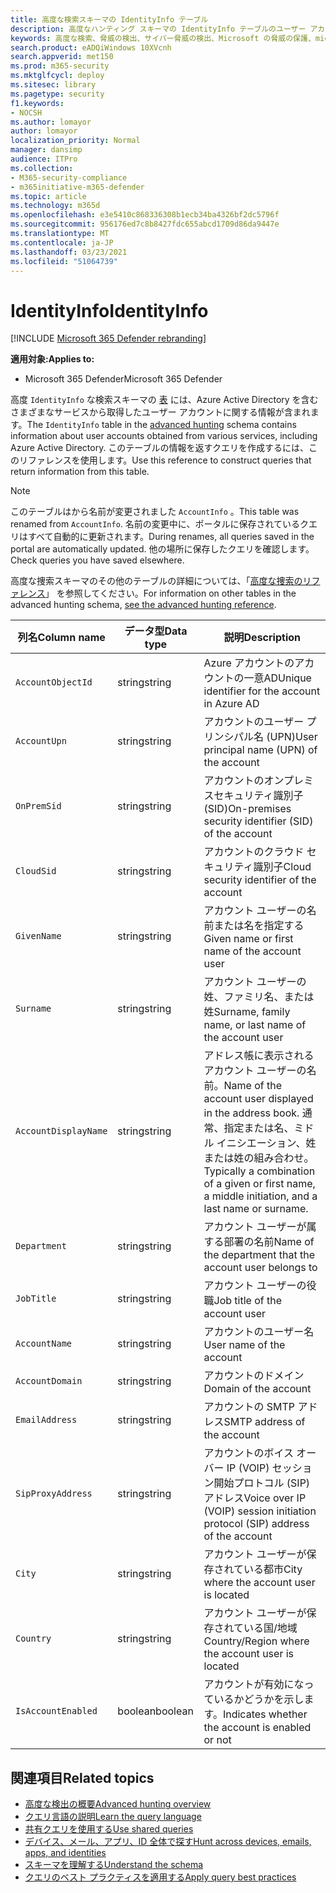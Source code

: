 ```yaml
---
title: 高度な検索スキーマの IdentityInfo テーブル
description: 高度なハンティング スキーマの IdentityInfo テーブルのユーザー アカウント情報について説明します。
keywords: 高度な検索、脅威の検出、サイバー脅威の検出、Microsoft の脅威の保護、microsoft 365、mtp、m365、検索、クエリ、テレメトリ、スキーマ参照、kusto、table、column、データ型、説明、AccountInfo、IdentityInfo、アカウント
search.product: eADQiWindows 10XVcnh
search.appverid: met150
ms.prod: m365-security
ms.mktglfcycl: deploy
ms.sitesec: library
ms.pagetype: security
f1.keywords:
- NOCSH
ms.author: lomayor
author: lomayor
localization_priority: Normal
manager: dansimp
audience: ITPro
ms.collection:
- M365-security-compliance
- m365initiative-m365-defender
ms.topic: article
ms.technology: m365d
ms.openlocfilehash: e3e5410c868336308b1ecb34ba4326bf2dc5796f
ms.sourcegitcommit: 956176ed7c8b8427fdc655abcd1709d86da9447e
ms.translationtype: MT
ms.contentlocale: ja-JP
ms.lasthandoff: 03/23/2021
ms.locfileid: "51064739"
---
```

# <a name="identityinfo"></a><span data-ttu-id="5f63d-104">IdentityInfo</span><span class="sxs-lookup"><span data-stu-id="5f63d-104">IdentityInfo</span></span>

[!INCLUDE [Microsoft 365 Defender rebranding](../includes/microsoft-defender.md)]


<span data-ttu-id="5f63d-105">**適用対象:**</span><span class="sxs-lookup"><span data-stu-id="5f63d-105">**Applies to:**</span></span>
- <span data-ttu-id="5f63d-106">Microsoft 365 Defender</span><span class="sxs-lookup"><span data-stu-id="5f63d-106">Microsoft 365 Defender</span></span>

<span data-ttu-id="5f63d-107">高度 `IdentityInfo` な検索スキーマの [表](advanced-hunting-overview.md) には、Azure Active Directory を含むさまざまなサービスから取得したユーザー アカウントに関する情報が含まれます。</span><span class="sxs-lookup"><span data-stu-id="5f63d-107">The `IdentityInfo` table in the [advanced hunting](advanced-hunting-overview.md) schema contains information about user accounts obtained from various services, including Azure Active Directory.</span></span> <span data-ttu-id="5f63d-108">このテーブルの情報を返すクエリを作成するには、このリファレンスを使用します。</span><span class="sxs-lookup"><span data-stu-id="5f63d-108">Use this reference to construct queries that return information from this table.</span></span>

>[!NOTE]
><span data-ttu-id="5f63d-109">このテーブルはから名前が変更されました `AccountInfo` 。</span><span class="sxs-lookup"><span data-stu-id="5f63d-109">This table was renamed from `AccountInfo`.</span></span> <span data-ttu-id="5f63d-110">名前の変更中に、ポータルに保存されているクエリはすべて自動的に更新されます。</span><span class="sxs-lookup"><span data-stu-id="5f63d-110">During renames, all queries saved in the portal are automatically updated.</span></span> <span data-ttu-id="5f63d-111">他の場所に保存したクエリを確認します。</span><span class="sxs-lookup"><span data-stu-id="5f63d-111">Check queries you have saved elsewhere.</span></span>

<span data-ttu-id="5f63d-112">高度な捜索スキーマのその他のテーブルの詳細については、「[高度な捜索のリファレンス](advanced-hunting-schema-tables.md)」 を参照してください。</span><span class="sxs-lookup"><span data-stu-id="5f63d-112">For information on other tables in the advanced hunting schema, [see the advanced hunting reference](advanced-hunting-schema-tables.md).</span></span>

| <span data-ttu-id="5f63d-113">列名</span><span class="sxs-lookup"><span data-stu-id="5f63d-113">Column name</span></span> | <span data-ttu-id="5f63d-114">データ型</span><span class="sxs-lookup"><span data-stu-id="5f63d-114">Data type</span></span> | <span data-ttu-id="5f63d-115">説明</span><span class="sxs-lookup"><span data-stu-id="5f63d-115">Description</span></span> |
|-------------|-----------|-------------|
| `AccountObjectId` | <span data-ttu-id="5f63d-116">string</span><span class="sxs-lookup"><span data-stu-id="5f63d-116">string</span></span> | <span data-ttu-id="5f63d-117">Azure アカウントのアカウントの一意AD</span><span class="sxs-lookup"><span data-stu-id="5f63d-117">Unique identifier for the account in Azure AD</span></span> |
| `AccountUpn` | <span data-ttu-id="5f63d-118">string</span><span class="sxs-lookup"><span data-stu-id="5f63d-118">string</span></span> | <span data-ttu-id="5f63d-119">アカウントのユーザー プリンシパル名 (UPN)</span><span class="sxs-lookup"><span data-stu-id="5f63d-119">User principal name (UPN) of the account</span></span> |
| `OnPremSid` | <span data-ttu-id="5f63d-120">string</span><span class="sxs-lookup"><span data-stu-id="5f63d-120">string</span></span> | <span data-ttu-id="5f63d-121">アカウントのオンプレミスセキュリティ識別子 (SID)</span><span class="sxs-lookup"><span data-stu-id="5f63d-121">On-premises security identifier (SID) of the account</span></span> |
| `CloudSid` | <span data-ttu-id="5f63d-122">string</span><span class="sxs-lookup"><span data-stu-id="5f63d-122">string</span></span> | <span data-ttu-id="5f63d-123">アカウントのクラウド セキュリティ識別子</span><span class="sxs-lookup"><span data-stu-id="5f63d-123">Cloud security identifier of the account</span></span> |
| `GivenName` | <span data-ttu-id="5f63d-124">string</span><span class="sxs-lookup"><span data-stu-id="5f63d-124">string</span></span> | <span data-ttu-id="5f63d-125">アカウント ユーザーの名前または名を指定する</span><span class="sxs-lookup"><span data-stu-id="5f63d-125">Given name or first name of the account user</span></span> |
| `Surname` | <span data-ttu-id="5f63d-126">string</span><span class="sxs-lookup"><span data-stu-id="5f63d-126">string</span></span> | <span data-ttu-id="5f63d-127">アカウント ユーザーの姓、ファミリ名、または姓</span><span class="sxs-lookup"><span data-stu-id="5f63d-127">Surname, family name, or last name of the account user</span></span> |
| `AccountDisplayName` | <span data-ttu-id="5f63d-128">string</span><span class="sxs-lookup"><span data-stu-id="5f63d-128">string</span></span> | <span data-ttu-id="5f63d-129">アドレス帳に表示されるアカウント ユーザーの名前。</span><span class="sxs-lookup"><span data-stu-id="5f63d-129">Name of the account user displayed in the address book.</span></span> <span data-ttu-id="5f63d-130">通常、指定または名、ミドル イニシエーション、姓または姓の組み合わせ。</span><span class="sxs-lookup"><span data-stu-id="5f63d-130">Typically a combination of a given or first name, a middle initiation, and a last name or surname.</span></span> |
| `Department` | <span data-ttu-id="5f63d-131">string</span><span class="sxs-lookup"><span data-stu-id="5f63d-131">string</span></span> | <span data-ttu-id="5f63d-132">アカウント ユーザーが属する部署の名前</span><span class="sxs-lookup"><span data-stu-id="5f63d-132">Name of the department that the account user belongs to</span></span> |
| `JobTitle` | <span data-ttu-id="5f63d-133">string</span><span class="sxs-lookup"><span data-stu-id="5f63d-133">string</span></span> | <span data-ttu-id="5f63d-134">アカウント ユーザーの役職</span><span class="sxs-lookup"><span data-stu-id="5f63d-134">Job title of the account user</span></span> |
| `AccountName` | <span data-ttu-id="5f63d-135">string</span><span class="sxs-lookup"><span data-stu-id="5f63d-135">string</span></span> | <span data-ttu-id="5f63d-136">アカウントのユーザー名</span><span class="sxs-lookup"><span data-stu-id="5f63d-136">User name of the account</span></span> |
| `AccountDomain` | <span data-ttu-id="5f63d-137">string</span><span class="sxs-lookup"><span data-stu-id="5f63d-137">string</span></span> | <span data-ttu-id="5f63d-138">アカウントのドメイン</span><span class="sxs-lookup"><span data-stu-id="5f63d-138">Domain of the account</span></span> |
| `EmailAddress` | <span data-ttu-id="5f63d-139">string</span><span class="sxs-lookup"><span data-stu-id="5f63d-139">string</span></span> | <span data-ttu-id="5f63d-140">アカウントの SMTP アドレス</span><span class="sxs-lookup"><span data-stu-id="5f63d-140">SMTP address of the account</span></span> |
| `SipProxyAddress` | <span data-ttu-id="5f63d-141">string</span><span class="sxs-lookup"><span data-stu-id="5f63d-141">string</span></span> | <span data-ttu-id="5f63d-142">アカウントのボイス オーバー IP (VOIP) セッション開始プロトコル (SIP) アドレス</span><span class="sxs-lookup"><span data-stu-id="5f63d-142">Voice over IP (VOIP) session initiation protocol (SIP) address of the account</span></span> |
| `City` | <span data-ttu-id="5f63d-143">string</span><span class="sxs-lookup"><span data-stu-id="5f63d-143">string</span></span> | <span data-ttu-id="5f63d-144">アカウント ユーザーが保存されている都市</span><span class="sxs-lookup"><span data-stu-id="5f63d-144">City where the account user is located</span></span> |
| `Country` | <span data-ttu-id="5f63d-145">string</span><span class="sxs-lookup"><span data-stu-id="5f63d-145">string</span></span> | <span data-ttu-id="5f63d-146">アカウント ユーザーが保存されている国/地域</span><span class="sxs-lookup"><span data-stu-id="5f63d-146">Country/Region where the account user is located</span></span> |
| `IsAccountEnabled` | <span data-ttu-id="5f63d-147">boolean</span><span class="sxs-lookup"><span data-stu-id="5f63d-147">boolean</span></span> | <span data-ttu-id="5f63d-148">アカウントが有効になっているかどうかを示します。</span><span class="sxs-lookup"><span data-stu-id="5f63d-148">Indicates whether the account is enabled or not</span></span> |

## <a name="related-topics"></a><span data-ttu-id="5f63d-149">関連項目</span><span class="sxs-lookup"><span data-stu-id="5f63d-149">Related topics</span></span>
- [<span data-ttu-id="5f63d-150">高度な検出の概要</span><span class="sxs-lookup"><span data-stu-id="5f63d-150">Advanced hunting overview</span></span>](advanced-hunting-overview.md)
- [<span data-ttu-id="5f63d-151">クエリ言語の説明</span><span class="sxs-lookup"><span data-stu-id="5f63d-151">Learn the query language</span></span>](advanced-hunting-query-language.md)
- [<span data-ttu-id="5f63d-152">共有クエリを使用する</span><span class="sxs-lookup"><span data-stu-id="5f63d-152">Use shared queries</span></span>](advanced-hunting-shared-queries.md)
- [<span data-ttu-id="5f63d-153">デバイス、メール、アプリ、ID 全体で探す</span><span class="sxs-lookup"><span data-stu-id="5f63d-153">Hunt across devices, emails, apps, and identities</span></span>](advanced-hunting-query-emails-devices.md)
- [<span data-ttu-id="5f63d-154">スキーマを理解する</span><span class="sxs-lookup"><span data-stu-id="5f63d-154">Understand the schema</span></span>](advanced-hunting-schema-tables.md)
- [<span data-ttu-id="5f63d-155">クエリのベスト プラクティスを適用する</span><span class="sxs-lookup"><span data-stu-id="5f63d-155">Apply query best practices</span></span>](advanced-hunting-best-practices.md)
